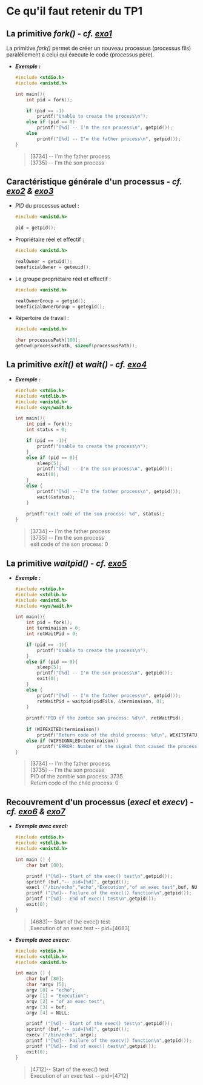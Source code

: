 # Ce qu'il faut retenir du TP1
## La primitive *fork()* - *cf.* [*exo1*](https://git.roudaut.xyz/ensta/depot-ensta-c/-/blob/SA3/OS/TP1/exo1/exo1.c)

La primitive *fork()* permet de créer un nouveau processus (processus fils) paralèllement a celui qui éxecute le code (processus père).

- ***Exemple :***
    ```c
    #include <stdio.h>
    #include <unistd.h>
    
    int main(){
        int pid = fork(); 
    
        if (pid == -1)
            printf("Unable to create the process\n");
        else if (pid == 0)
            printf("[%d] -- I'm the son process\n", getpid());
        else
            printf("[%d] -- I'm the father process\n", getpid());
    }
    ```
  
    > [3734] -- I'm the father process <br>
      [3735] -- I'm the son process

## Caractéristique générale d'un processus - *cf.* [*exo2*](https://git.roudaut.xyz/ensta/depot-ensta-c/-/blob/SA3/OS/TP1/exo2/exo2.c) *&* [*exo3*](https://git.roudaut.xyz/ensta/depot-ensta-c/-/blob/SA3/OS/TP1/exo3/exo3.c)
- *PID* du processus actuel :
    ```c
    #include <unistd.h>
    
    pid = getpid();
    ```

- Propriétaire réel et effectif :
    ```c
    #include <unistd.h>
    
    realOwner = getuid();
    beneficialOwner = geteuid();
    ```

- Le groupe propriétaire réel et effectif :
    ```c
    #include <unistd.h>
    
    realOwnerGroup = getgid();
    beneficialOwnerGroup = getegid();
    ```
  
- Répertoire de travail :
    ```c
    #include <unistd.h>
    
    char processusPath[100];
    getcwd(processusPath, sizeof(processusPath));    
    ```

## La primitive *exit()* et *wait()* - *cf.* [*exo4*](https://git.roudaut.xyz/ensta/depot-ensta-c/-/blob/SA3/OS/TP1/exo4/exo4.c)

- ***Exemple :***
    ```c
    #include <stdio.h>
    #include <stdlib.h>
    #include <unistd.h>
    #include <sys/wait.h>
    
    int main(){
        int pid = fork(); 
        int status = 0;
    
        if (pid == -1){
            printf("Unable to create the process\n");
        }
        else if (pid == 0){
            sleep(5);
            printf("[%d] -- I'm the son process\n", getpid());
            exit(0);
        }
        else {
            printf("[%d] -- I'm the father process\n", getpid());
            wait(&status);
        }
        
        printf("exit code of the son process: %d", status);
    }
    ```
  
    > [3734] -- I'm the father process <br>
      [3735] -- I'm the son process <br>
      exit code of the son process: 0

## La primitive *waitpid()* - *cf.* [*exo5*](https://git.roudaut.xyz/ensta/depot-ensta-c/-/blob/SA3/OS/TP1/exo5/exo5.c)

- ***Exemple :***
    ```c
    #include <stdio.h>
    #include <stdlib.h>
    #include <unistd.h>
    #include <sys/wait.h>
    
    int main(){
        int pid = fork(); 
        int terminaison = 0;
        int retWaitPid = 0;
    
        if (pid == -1){
            printf("Unable to create the process\n");
        }
        else if (pid == 0){
            sleep(5);
            printf("[%d] -- I'm the son process\n", getpid());
            exit(0);
        }
        else {
            printf("[%d] -- I'm the father process\n", getpid());
            retWaitPid = waitpid(pidFils, &terminaison, 0);
        }
        
        printf("PID of the zombie son process: %d\n", retWaitPid);
        
        if (WIFEXITED(terminaison))
            printf("Return code of the child process: %d\n", WEXITSTATUS(terminaison));
        else if (WIFSIGNALED(terminaison))
            printf("ERROR: Number of the signal that caused the process to end: %d\n", WTERMSIG(terminaison));
    }
    ```
  
    > [3734] -- I'm the father process <br>
      [3735] -- I'm the son process <br>
      PID of the zombie son process: 3735 <br>
      Return code of the child process: 0

## Recouvrement d'un processus (*execl* et *execv*) - *cf.* [*exo6*](https://git.roudaut.xyz/ensta/depot-ensta-c/-/blob/SA3/OS/TP1/exo6/exo6.c) *&* [*exo7*](https://git.roudaut.xyz/ensta/depot-ensta-c/-/blob/SA3/OS/TP1/exo7/exo7.c)
- ***Exemple avec execl:***
    ```c
    #include <stdio.h>
    #include <stdlib.h>
    #include <unistd.h>
    
    int main () {
        char buf [80];
  
        printf ("[%d]-- Start of the exec() test\n",getpid());
        sprintf (buf,"-- pid=[%d]", getpid());
        execl ("/bin/echo","echo","Execution","of an exec test",buf, NULL);
        printf ("[%d]-- Failure of the execl() function\n",getpid());
        printf ("[%d]-- End of exec() test\n",getpid());
        exit(0);
    }
    ```

  > [4683]-- Start of the exec() test <br>
  Execution of an exec test -- pid=[4683]




- ***Exemple avec execv:***
    ```c
    #include <stdio.h>
    #include <stdlib.h>
    #include <unistd.h>
    
    int main () {
        char buf [80];
        char *argv [5];
        argv [0] = "echo";
        argv [1] = "Execution";
        argv [2] = "of an exec test";
        argv [3] = buf;
        argv [4] = NULL;
    
        printf ("[%d]-- Start of the exec() test\n",getpid());
        sprintf (buf,"-- pid=[%d]", getpid());
        execv ("/bin/echo", argv);
        printf ("[%d]-- Failure of the execv() function\n",getpid());
        printf ("[%d]-- End of exec() test\n",getpid());
        exit(0);
    }
    ```

  > [4712]-- Start of the exec() test <br>
  Execution of an exec test -- pid=[4712]
